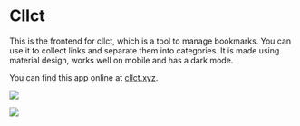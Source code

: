 # Cllct

This is the frontend for cllct, which is a tool to manage bookmarks. You can use it to collect links and separate them into categories. It is made using material design, works well on mobile and has a dark mode.

You can find this app online at [cllct.xyz](cllct.xyz).

![](https://i.imgur.com/azYHZDw.png)

![](https://i.imgur.com/Djygy5N.png)
